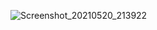 ![Screenshot_20210520_213922](https://user-images.githubusercontent.com/32615956/119038913-fc69aa80-b9b3-11eb-9b5e-968192e13b02.png)
